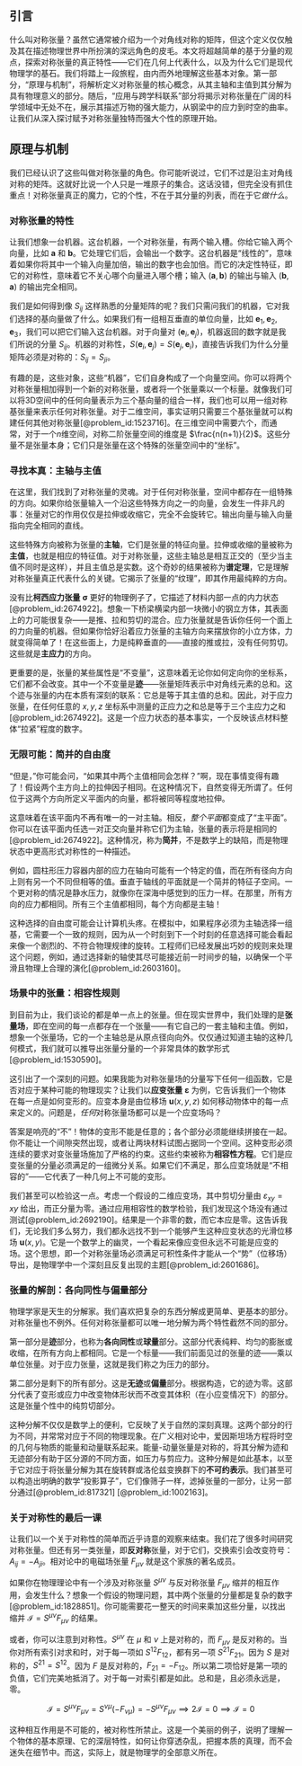 ## 引言
什么叫对称张量？虽然它通常被介绍为一个对角线对称的矩阵，但这个定义仅仅触及其在描述物理世界中所扮演的深远角色的皮毛。本文将超越简单的基于分量的观点，探索对称张量的真正特性——它们在几何上代表什么，以及为什么它们是现代物理学的基石。我们将踏上一段旅程，由内而外地理解这些基本对象。第一部分，“原理与机制”，将解析定义对称张量的核心概念，从其主轴和主值到其分解为具有物理意义的部分。随后，“应用与跨学科联系”部分将揭示对称张量在广阔的科学领域中无处不在，展示其描述万物的强大能力，从钢梁中的应力到时空的曲率。让我们从深入探讨赋予对称张量独特而强大个性的原理开始。

## 原理与机制

我们已经认识了这些叫做对称张量的角色。你可能听说过，它们不过是沿主对角线对称的矩阵。这就好比说一个人只是一堆原子的集合。这话没错，但完全没有抓住重点！对称张量真正的魔力，它的个性，不在于其分量的列表，而在于它*做什么*。

### 对称张量的特性

让我们想象一台机器。这台机器，一个对称张量，有两个输入槽。你给它输入两个向量，比如 $\mathbf{a}$ 和 $\mathbf{b}$。它处理它们后，会输出一个数字。这台机器是“线性的”，意味着如果你将其中一个输入向量加倍，输出的数字也会加倍。而它的决定性特征，即它的对称性，意味着它不关心哪个向量进入哪个槽；输入 $(\mathbf{a}, \mathbf{b})$ 的输出与输入 $(\mathbf{b}, \mathbf{a})$ 的输出完全相同。

我们是如何得到像 $S_{ij}$ 这样熟悉的分量矩阵的呢？我们只需问我们的机器，它对我们选择的基向量做了什么。如果我们有一组相互垂直的单位向量，比如 $\mathbf{e}_1, \mathbf{e}_2, \mathbf{e}_3$，我们可以把它们输入这台机器。对于向量对 $(\mathbf{e}_i, \mathbf{e}_j)$，机器返回的数字就是我们所说的分量 $S_{ij}$。机器的对称性，$S(\mathbf{e}_i, \mathbf{e}_j) = S(\mathbf{e}_j, \mathbf{e}_i)$，直接告诉我们为什么分量矩阵必须是对称的：$S_{ij} = S_{ji}$。

有趣的是，这些对象，这些“机器”，它们自身构成了一个向量空间。你可以将两个对称张量相加得到一个新的对称张量，或者将一个张量乘以一个标量。就像我们可以将3D空间中的任何向量表示为三个基向量的组合一样，我们也可以用一组对称基张量来表示任何对称张量。对于二维空间，事实证明只需要三个基张量就可以构建任何其他对称张量[@problem_id:1523716]。在三维空间中需要六个，而通常，对于一个$n$维空间，对称二阶张量空间的维度是 $\frac{n(n+1)}{2}$。这些分量不是张量本身；它们只是张量在这个特殊的张量空间中的“坐标”。

### 寻找本真：主轴与主值

在这里，我们找到了对称张量的灵魂。对于任何对称张量，空间中都存在一组特殊的方向。如果你给张量输入一个沿这些特殊方向之一的向量，会发生一件非凡的事：张量对它的作用仅仅是拉伸或收缩它，完全不会旋转它。输出向量与输入向量指向完全相同的直线。

这些特殊方向被称为张量的**主轴**，它们是张量的特征向量。拉伸或收缩的量被称为**主值**，也就是相应的特征值。对于对称张量，这些主轴总是相互正交的（至少当主值不同时是这样），并且主值总是实数。这个奇妙的结果被称为**谱定理**，它是理解对称张量真正代表什么的关键。它揭示了张量的“纹理”，即其作用最纯粹的方向。

没有比**柯西应力张量** $\boldsymbol{\sigma}$ 更好的物理例子了，它描述了材料内部一点的内力状态[@problem_id:2674922]。想象一下桥梁横梁内部一块微小的钢立方体，其表面上的力可能很复杂——是推、拉和剪切的混合。应力张量就是告诉你任何一个面上的力向量的机器。但如果你恰好沿着应力张量的主轴方向来摆放你的小立方体，力就变得简单了！在这些面上，力是纯粹垂直的——直接的推或拉，没有任何剪切。这些就是**主应力**的方向。

更重要的是，张量的某些属性是“不变量”，这意味着无论你如何定向你的坐标系，它们都不会改变。其中一个不变量是**迹**——张量矩阵表示中对角线元素的总和。这个迹与张量的内在本质有深刻的联系：它总是等于其主值的总和。因此，对于应力张量，在任何任意的 $x, y, z$ 坐标系中测量的正应力之和总是等于三个主应力之和[@problem_id:2674922]。这是一个应力状态的基本事实，一个反映该点材料整体“拉紧”程度的数字。

### 无限可能：简并的自由度

“但是，”你可能会问，“如果其中两个主值相同会怎样？”啊，现在事情变得有趣了！假设两个主方向上的拉伸因子相同。在这种情况下，自然变得无所谓了。任何位于这两个方向所定义平面内的向量，都将被同等程度地拉伸。

这意味着在该平面内不再有唯一的一对主轴。相反，*整个平面*都变成了“主平面”。你可以在该平面内任选一对正交向量并称它们为主轴，张量的表示将是相同的[@problem_id:2674922]。这种情况，称为**简并**，不是数学上的缺陷，而是物理状态中更高形式对称性的一种描述。

例如，圆柱形压力容器内部的应力在轴向可能有一个特定的值，而在所有径向方向上则有另一个不同但相等的值。垂直于轴线的平面就是一个简并的特征子空间。一个更对称的情况是静水压力，就像你在深海中感觉到的压力一样。在那里，所有方向的应力都相同。所有三个主值都相同，每个方向都是主轴！

这种选择的自由度可能会让计算机头疼。在模拟中，如果程序必须为主轴选择一组基，它需要一个一致的规则，因为从一个时刻到下一个时刻的任意选择可能会看起来像一个剧烈的、不符合物理规律的旋转。工程师们已经发展出巧妙的规则来处理这个问题，例如，通过选择新的轴使其尽可能接近前一时间步的轴，以确保一个平滑且物理上合理的演化[@problem_id:2603160]。

### 场景中的张量：相容性规则

到目前为止，我们谈论的都是单一点上的张量。但在现实世界中，我们处理的是**张量场**，即在空间的每一点都存在一个张量——有它自己的一套主轴和主值。例如，想象一个张量场，它的一个主轴总是从原点径向向外。仅仅通过知道主轴的这种几何模式，我们就可以推导出张量分量的一个非常具体的数学形式[@problem_id:1530590]。

这引出了一个深刻的问题。如果我能为对称张量场的分量写下任何一组函数，它是否对应于某种可能的物理现实？让我们以**应变张量** $\boldsymbol{\varepsilon}$ 为例，它告诉我们一个物体在每一点是如何变形的。应变本身是由位移场 $\boldsymbol{u}(x,y,z)$ 如何移动物体中的每一点来定义的。问题是，*任何*对称张量场都可以是一个应变场吗？

答案是响亮的“不”！物体的变形不能是任意的；各个部分必须能继续拼接在一起。你不能让一个间隙突然出现，或者让两块材料试图占据同一个空间。这种变形必须连续的要求对变张量场施加了严格的约束。这些约束被称为**相容性方程**。它们是应变张量的分量必须满足的一组微分关系。如果它们不满足，那么应变场就是“不相容的”——它代表了一种几何上不可能的变形。

我们甚至可以检验这一点。考虑一个假设的二维应变场，其中剪切分量由 $\varepsilon_{xy} = xy$ 给出，而正分量为零。通过应用相容性的数学检验，我们发现这个场没有通过测试[@problem_id:2692190]。结果是一个非零的数，而它本应是零。这告诉我们，无论我们多么努力，我们都永远找不到一个能够产生这种应变状态的光滑位移场 $\boldsymbol{u}(x,y)$。它是一个数学上的幽灵，一个看起来像应变但永远不可能是应变的场。这个思想，即一个对称张量场必须满足可积性条件才能从一个“势”（位移场）导出，是物理学中一个深刻且反复出现的主题[@problem_id:2601686]。

### 张量的解剖：各向同性与偏量部分

物理学家是天生的分解家。我们喜欢把复杂的东西分解成更简单、更基本的部分。对称张量也不例外。任何对称张量都可以唯一地分解为两个特性截然不同的部分。

第一部分是**迹**部分，也称为**各向同性**或**球量**部分。这部分代表纯粹、均匀的膨胀或收缩，在所有方向上都相同。它是一个标量——我们前面见过的张量的迹——乘以单位张量。对于应力张量，这就是我们称之为压力的部分。

第二部分是剩下的所有部分。这是**无迹**或**偏量**部分。根据构造，它的迹为零。这部分代表了变形或应力中改变物体形状而不改变其体积（在小应变情况下）的部分。这是张量个性中的纯剪切部分。

这种分解不仅仅是数学上的便利，它反映了关于自然的深刻真理。这两个部分的行为不同，并常常对应于不同的物理现象。在广义相对论中，爱因斯坦场方程将时空的几何与物质的能量和动量联系起来。能量-动量张量是对称的，将其分解为迹和无迹部分有助于区分源的不同方面，如压力与剪应力。这种分解是如此基本，以至于它对应于将张量分解为其在旋转群或洛伦兹变换群下的**不可约表示**。我们甚至可以构造出明确的数学“投影算子”，它们像筛子一样，滤掉张量的一部分，让另一部分通过[@problem_id:817321] [@problem_id:1002163]。

### 关于对称性的最后一课

让我们以一个关于对称性的简单而近乎诗意的观察来结束。我们花了很多时间研究对称张量。但还有另一类张量，即**反对称**张量，对于它们，交换索引会改变符号：$A_{ij} = -A_{ji}$。相对论中的电磁场张量 $F_{\mu\nu}$ 就是这个家族的著名成员。

如果你在物理理论中有一个涉及对称张量 $S^{\mu\nu}$ 与反对称张量 $F_{\mu\nu}$ 缩并的相互作用，会发生什么？想象一个假设的物理问题，其中两个张量的分量都是复杂的数字[@problem_id:1828851]。你可能需要花一整天的时间来乘加这些分量，以找出缩并 $\mathcal{I} = S^{\mu\nu} F_{\mu\nu}$ 的结果。

或者，你可以注意到对称性。$S^{\mu\nu}$ 在 $\mu$ 和 $\nu$ 上是对称的，而 $F_{\mu\nu}$ 是反对称的。当你对所有索引对求和时，对于每一项如 $S^{12}F_{12}$，都有另一项 $S^{21}F_{21}$。因为 $S$ 是对称的，$S^{21}=S^{12}$。因为 $F$ 是反对称的，$F_{21}=-F_{12}$。所以第二项恰好是第一项的负值，它们完美地抵消了。对于每一对索引都是如此。总和是，且必须永远是，零。

$$ \mathcal{I} = S^{\mu\nu}F_{\mu\nu} = S^{\nu\mu}(-F_{\nu\mu}) = -S^{\mu\nu}F_{\mu\nu} \implies 2\mathcal{I} = 0 \implies \mathcal{I} = 0 $$

这种相互作用是不可能的，被对称性所禁止。这是一个美丽的例子，说明了理解一个物体的基本原理、它的深层特性，如何让你穿透杂乱，把握本质的真理，而不会迷失在细节中。而这，实际上，就是物理学的全部意义所在。

